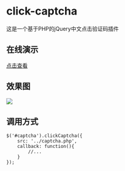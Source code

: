 # click-captcha
这是一个基于PHP的jQuery中文点击验证码插件

## 在线演示
[点击查看](http://captcha.oschina.mopaasapp.com/demo)

## 效果图
![](http://ww1.sinaimg.cn/large/60c18c1cgw1f1e0mrqp12j20bh09v40h.jpg)

## 调用方式
```
$('#captcha').clickCaptcha({
	src: '../captcha.php',
	callback: function(){
		//...
	}
});
```